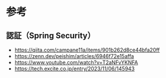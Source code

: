 # 参考

## 認証（Spring Security）
- https://qiita.com/campane11a/items/901b262d8ce44bfa20ff
- https://zenn.dev/peishim/articles/6946f72e15affa 
- https://www.youtube.com/watch?v=T2aNFvYKNFA
- https://tech.excite.co.jp/entry/2023/11/06/145943 